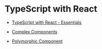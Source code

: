 # TypeScript with React

- [TypeScript with React - Essentials](./essentials.md)

- [Complex Components](./complex-components.md)

- [Polymorphic Component](./polymorphic-component.md)
